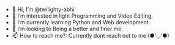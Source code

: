 - 👋 Hi, I’m @twilighty-abhi
- 👀 I’m interested in light Programming and Video Editing.
- 🌱 I’m currently learning Python and Web development.
- 💞️ I’m looking to Being a better and finer me.
- 📫 How to reach me?: Currently dont reach out to me (●'◡'●)

<!---
twilighty-abhi/twilighty-abhi is a ✨ special ✨ repository because its `MYSELF.md` (this file) appears on your GitHub profile.
You can click the Preview link to take a look at your changes.
--->
